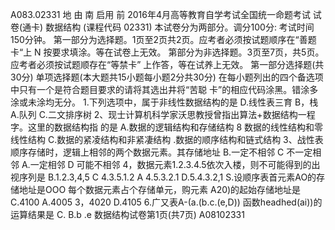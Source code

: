 A083.02331
地 由 南 启用 前
2016年4月高等教育自学考试全国统一命题考试
试卷(通卡)
数据结构
(课程代码
02331)
本试卷分为两部分。调分100分: 考试时间150分钟。
第一部分为选择题。1页至2页共2页。应考者必须按试题顺序在“善题卡“上
N
按要求填涂。等在试卷上无效。
第部分为非选择题。3页至7页，共5页。应考者必须按试题顺存在“等禁卡”
上作答，等在试养上无效。
第一部分选择题(共30分)
单项选择题(本大题共15小题每小题2分共30分)
在每小题列出的四个备选项中只有一个是符合题目要求的请将其选出井将“苦聪
卡”的相应代码涂黑。错涂多涂或未涂均无分。
1.下列选项中，属于非线性数据结构的是
D.线性表三育
B，栈
A.队列
C.二文排序树
2、现士计算机科学家沃思教授曾指出算法+数据结构一程字。这里的数据结构指
的是
A.数据的逻辑结构和存储结构
8 数据的线性结构和零线性结构
C.数据的紧凌结构和非紧凄结构
.数据的顺序结构和链式结构
3、战性表顺序存储时，逻辑上相邻的两个数据元素。其存储地址
B.一定不相邻
C 不一定相邻
A.一定相邻
D 可能不相邻
4，数据元素1.2.3.4.5依次入楼，则不可能得到的出视序列是
B.1.2.3,4,5
C 4.3.5.1.2
A 4.5.3.2.1
D.5.4.3.2,1
S.设顺序表首元素AO的存储地址是OOO 每个数据元素占个存储单元，购元素
A20)的起始存储地址是
C.4100
A.4005
3，4020
D.4105
6.广又表A-(a.(b.c.(e,D)) 函数headhed(ai))的运算结果是
C.
B.b
.e
数据结构试卷第1页(共7页)
A08102331
